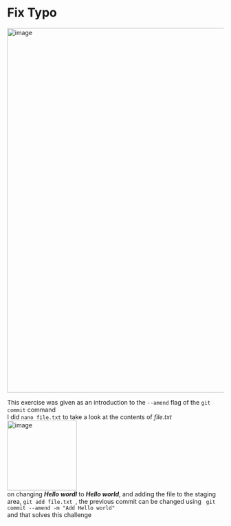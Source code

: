 # Fix Typo

<img width="846" alt="image" src="https://github.com/Chalhotra/git-exercises-writeups/assets/135652026/382e26e6-a630-404d-9a76-deeb7e10c040">

This exercise was given as an introduction to the ```--amend``` flag of the ```git commit``` command <br> I did ``` nano file.txt ```  to take a look at the contents of *file.txt* <br><img width="162" alt="image" src="https://github.com/Chalhotra/git-exercises-writeups/assets/135652026/d6d3a39d-b563-440d-8f85-b1fcd91103f9">
<br>
on changing ***Hello wordl*** to ***Hello world***, and adding the file to the staging area, ```git add file.txt ```, the previous commit can be changed using ``` git commit --amend -m "Add Hello world"``` <br> and that solves this challenge
